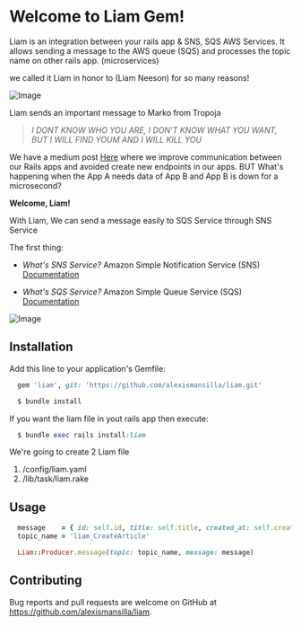 # Welcome to Liam Gem!

Liam is an integration between your rails app & SNS, SQS AWS Services. It allows sending a message to the AWS queue (SQS) and processes the topic name on other rails app. (microservices)

we called it Liam in honor to (Liam Neeson) for so many reasons!

![Image](https://pmctvline2.files.wordpress.com/2015/09/taken-prequel.jpg)

Liam sends an important message to Marko from Tropoja

> *I DONT KNOW WHO YOU ARE, I DON’T KNOW WHAT YOU WANT, BUT I WILL FIND YOUM AND I WILL KILL YOU*

We have a medium post [Here](https://medium.com/archdaily-on-technology/microservices-events-aws-our-path-to-improve-communication-between-our-ruby-on-rails-apps-501b65e35fa3) where we improve communication between our Rails apps and avoided create new endpoints in our apps.
BUT What's happening when the App A needs data of App B and App B is down for a microsecond?

**Welcome, Liam!**

With Liam, We can send a message easily  to SQS Service through SNS Service

The first thing:

 - *What's SNS Service?*
  Amazon Simple Notification Service (SNS) [Documentation](https://docs.aws.amazon.com/sns/latest/dg/welcome.html)

 - *What's SQS Service?*
  Amazon Simple Queue Service (SQS) [Documentation](https://docs.aws.amazon.com/AWSSimpleQueueService/latest/SQSDeveloperGuide/welcome.html)

![Image](https://miro.medium.com/max/4000/1*DjlJlFUnT1UgviJzNJZ-xQ.png)

## Installation

Add this line to your application's Gemfile:

```ruby
  gem 'liam', git: 'https://github.com/alexismansilla/liam.git'

  $ bundle install
```

If you want the liam file in yout rails app then execute:

```ruby
  $ bundle exec rails install:liam
```

We're going to create 2 Liam file

 1. /config/liam.yaml
 2. /lib/task/liam.rake

## Usage

```ruby
  message    = { id: self.id, title: self.title, created_at: self.created_at }.to_json
  topic_name = 'liam_CreateArticle'

  Liam::Producer.message(topic: topic_name, message: message)
```

## Contributing

Bug reports and pull requests are welcome on GitHub at https://github.com/alexismansilla/liam.

